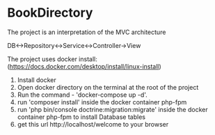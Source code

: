 # BookDirectory
The project is an interpretation of the MVC architecture

DB<->Repository<->Service<->Controller->View

The project uses docker install: (https://docs.docker.com/desktop/install/linux-install)

1. Install docker
2. Open docker directory on the terminal at the root of the project
3. Run the command - 'docker-compose up -d'.
4. run 'composer install' inside the docker container php-fpm
5. run 'php bin/console doctrine:migration:migrate' inside the docker container php-fpm to install Database tables 
6. get this url http://localhost/welcome to your browser
